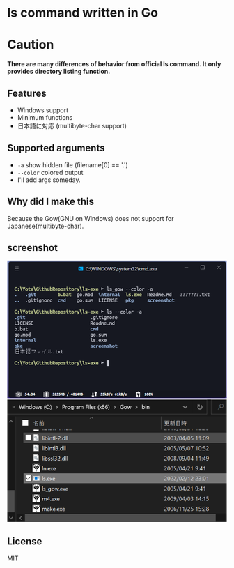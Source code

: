 # ls command written in Go

# Caution
__There are many differences of behavior from official ls command.
It only provides directory listing function.__

## Features
- Windows support
- Minimum functions
- 日本語に対応 (multibyte-char support)

## Supported arguments
- `-a`  show hidden file (filename[0] == '.')
- `--color`  colored output
- I'll add args someday.

## Why did I make this
Because the Gow(GNU on Windows) does not support for Japanese(multibyte-char).

## screenshot
![ls](./screenshot/ls.png)
![files](./screenshot/files.png)

## License
MIT
